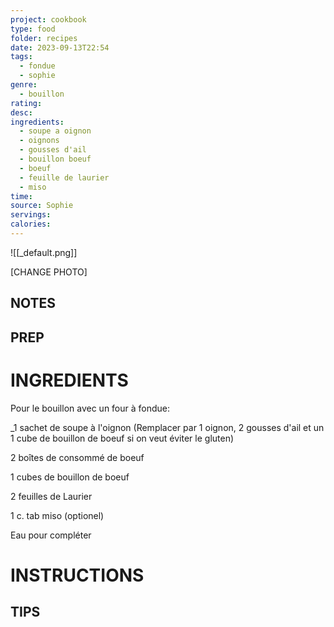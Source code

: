 ```yaml
---
project: cookbook
type: food
folder: recipes
date: 2023-09-13T22:54
tags:
  - fondue
  - sophie
genre:
  - bouillon
rating: 
desc: 
ingredients:
  - soupe a oignon
  - oignons
  - gousses d'ail
  - bouillon boeuf
  - boeuf
  - feuille de laurier
  - miso
time: 
source: Sophie
servings: 
calories:
---
```


![[_default.png]]

[CHANGE PHOTO]


## NOTES




## PREP


# INGREDIENTS

Pour le bouillon avec un four à fondue:

_1 sachet de soupe à l'oignon (Remplacer par 1 oignon, 2 gousses d'ail et un 1 cube de bouillon de boeuf si on veut éviter le gluten)

2 boîtes de consommé de boeuf

1 cubes de bouillon de boeuf

2 feuilles de Laurier

1 c. tab miso (optionel)

Eau pour compléter



# INSTRUCTIONS


## TIPS



